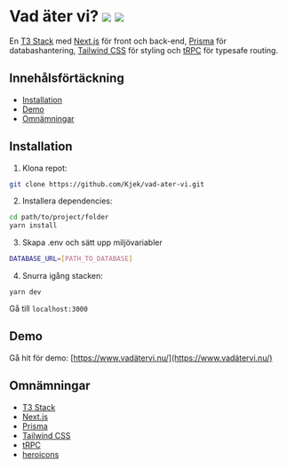 # Vad äter vi? ![](https://github.com/Kjek/vad-ater-vi/actions/workflows/preview.yml/badge.svg) ![](https://github.com/Kjek/vad-ater-vi/actions/workflows/production.yml/badge.svg)

En [T3 Stack](https://create.t3.gg/) med [Next.js](https://nextjs.org) för front och back-end, [Prisma](https://prisma.io) för databashantering, [Tailwind CSS](https://tailwindcss.com) för styling och [tRPC](https://trpc.io) för typesafe routing.

## Innehålsförtäckning

- [Installation](#installation)
- [Demo](#demo)
- [Omnämningar](#omnämningar)

## Installation

1. Klona repot:

```bash
git clone https://github.com/Kjek/vad-ater-vi.git
```
2. Installera dependencies:

```bash
cd path/to/project/folder
yarn install
```

3. Skapa .env och sätt upp miljövariabler

```bash
DATABASE_URL=[PATH_TO_DATABASE]
```

4. Snurra igång stacken:
```
yarn dev
```
Gå till `localhost:3000`

## Demo
Gå hit för demo: [https://www.vadätervi.nu/](https://www.vadätervi.nu/)

## Omnämningar
- [T3 Stack](https://create.t3.gg/)
- [Next.js](https://nextjs.org)
- [Prisma](https://prisma.io)
- [Tailwind CSS](https://tailwindcss.com)
- [tRPC](https://trpc.io)
- [heroicons](https://heroicons.com/)
